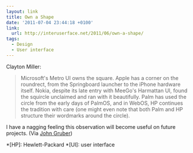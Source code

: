 ```yaml
---
layout: link
title: Own a Shape
date: '2011-07-04 23:44:18 +0100'
link:
  url: http://interuserface.net/2011/06/own-a-shape/
tags:
  - Design
  - User interface
---
```

Clayton Miller:

> Microsoft's Metro UI owns the square. Apple has a corner on the roundrect, from the Springboard launcher to the iPhone hardware itself. Nokia, despite its late entry with MeeGo's Harmattan UI, found the squircle unclaimed and ran with it beautifully. Palm has used the circle from the early days of PalmOS, and in WebOS, HP continues the tradition with care (one might even note that both Palm and HP structure their wordmarks around the circle).

I have a nagging feeling this observation will become useful on future projects. (Via [John Gruber][1])

[1]: http://daringfireball.net/linked/2011/07/01/own-a-shape

*[HP]: Hewlett-Packard
*[UI]: user interface
